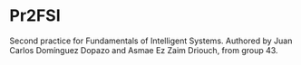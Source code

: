 # Pr2FSI
Second practice for Fundamentals of Intelligent Systems. Authored by Juan Carlos Domínguez Dopazo and Asmae Ez Zaim Driouch, from group 43.
